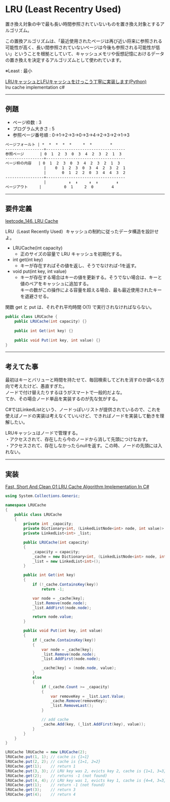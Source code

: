 # LRU (Least Recentry Used)

置き換え対象の中で最も長い時間参照されていないものを置き換え対象とするアルゴリズム。  

この置換アルゴリズムは、「最近使用されたページは再び近い将来に参照される可能性が高く、長い間参照されていないページは今後も参照される可能性が低い」ということを根拠としていて、キャッシュメモリや仮想記憶におけるデータの置き換えを決定するアルゴリズムとして使われています。  

※Least : 最小  

[LRUキャッシュとLFUキャッシュをけっこう丁寧に実装します(Python)](https://qiita.com/grouse324/items/8c7c48b17c4fbf246f44)  
lru cache implementation c#  

---

## 例題

- ページ枠数 : 3  
- プログラム大きさ : 5  
- 参照ページ番号順 : 0→1→2→3→0→3→4→2→3→2→1→3  

``` txt
ページフォールト | *  *  *  *  *     *  *        * 
-----------------+-----------------------------------
参照ページ       | 0  1  2  3  0  3  4  2  3  2  1  3
-----------------+-----------------------------------
ページ枠の内容   | 0  1  2  3  0  3  4  2  3  2  1  3
                 |    0  1  2  3  0  3  4  2  3  2  1
                 |       0  1  2  2  0  3  4  4  3  2
-----------------+-----------------------------------
                 |          ↡  ↡     ↡  ↡        ↡  
ページアウト     |          0  1     2  0        4 
```

---

## 要件定義

[leetcode_146. LRU Cache](https://leetcode.com/problems/lru-cache/)  

LRU（Least Recently Used）キャッシュの制約に従ったデータ構造を設計せよ。  

- LRUCache(int capacity)  
  - 正のサイズの容量で LRU キャッシュを初期化する。  
- int get(int key)  
  - キーが存在すればその値を返し、そうでなければ-1を返す。  
- void put(int key, int value)  
  - キーが存在する場合はキーの値を更新する。そうでない場合は、キーと値のペアをキャッシュに追加する。  
    キーの数がこの操作による容量を超える場合、最も最近使用されたキーを退避させる。  

関数 get と put は、それぞれ平均時間 O(1) で実行されなければならない。

``` C#
public class LRUCache {
    public LRUCache(int capacity) {}
    
    public int Get(int key) {}
    
    public void Put(int key, int value) {}
}
```

---

## 考えてた事

最初はキーとバリューと時間を持たせて、毎回検索してどれを消すのか調べる方向で考えたけど、愚直すぎた。  
ノードで付け替えたりするほうがスマートで一般的だよな。  
てか、その場合ノード単品を実装するのが先な気がする。  

C#ではLinkedListという、ノードっぽいリストが提供されているので、これを使えばノードの実装は考えなくていいけど、できればノードを実装して動きを理解したい。  

LRUキャッシュはノードで管理する。  
・アクセスされて、存在したら今のノードから消して先頭につけなおす。  
・アクセスされて、存在しなかったらnullを返す。この時、ノードの先頭には入れない。  

---

## 実装

[Fast, Short And Clean O1 LRU Cache Algorithm Implementation In C#](https://www.c-sharpcorner.com/article/fast-and-clean-o1-lru-cache-implementation/)  

``` C#
using System.Collections.Generic;

namespace LRUCache
{
    public class LRUCache
    {
        private int _capacity;
        private Dictionary<int, (LinkedListNode<int> node, int value)> _cache;
        private LinkedList<int> _list;

        public LRUCache(int capacity)
        {
            _capacity = capacity;
            _cache = new Dictionary<int, (LinkedListNode<int> node, int value)>(capacity);
            _list = new LinkedList<int>();
        }

        public int Get(int key)
        {
            if (!_cache.ContainsKey(key))
                return -1;

            var node = _cache[key];
            _list.Remove(node.node);
            _list.AddFirst(node.node);

            return node.value;
        }

        public void Put(int key, int value)
        {
            if (_cache.ContainsKey(key))
            {
                var node = _cache[key];
                _list.Remove(node.node);
                _list.AddFirst(node.node);

                _cache[key] = (node.node, value);
            }
            else
            {
                if (_cache.Count >= _capacity)
                {
                    var removeKey = _list.Last.Value;
                    _cache.Remove(removeKey);
                    _list.RemoveLast();
                }

                // add cache
                _cache.Add(key, (_list.AddFirst(key), value));
            }
        }
    }
}
```

``` C#
LRUCache lRUCache = new LRUCache(2);
lRUCache.put(1, 1); // cache is {1=1}
lRUCache.put(2, 2); // cache is {1=1, 2=2}
lRUCache.get(1);    // return 1
lRUCache.put(3, 3); // LRU key was 2, evicts key 2, cache is {1=1, 3=3}
lRUCache.get(2);    // returns -1 (not found)
lRUCache.put(4, 4); // LRU key was 1, evicts key 1, cache is {4=4, 3=3}
lRUCache.get(1);    // return -1 (not found)
lRUCache.get(3);    // return 3
lRUCache.get(4);    // return 4
```
